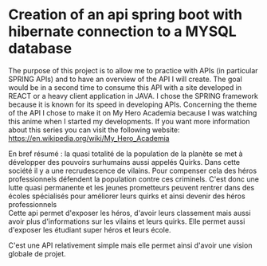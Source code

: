 # Creation of an api spring boot with hibernate connection to a MYSQL database
The purpose of this project is to allow me to practice with APIs (in particular SPRING APIs) and to have an overview of the API I will create.
The goal would be in a second time to consume this API with a site developed in REACT or a heavy client application in JAVA.
I chose the SPRING framework because it is known for its speed in developing APIs.
Concerning the theme of the API I chose to make it on My Hero Academia because I was watching this anime when I started my developments.
If you want more information about this series you can visit the following website: https://en.wikipedia.org/wiki/My_Hero_Academia
<br>

En bref résumé : la quasi totalité de la population de la planète se met à développer des pouvoirs surhumains aussi appelés Quirks.
Dans cette société il y a une recrudescence de vilains. Pour compenser cela des héros professionnels défendent la population contre ces criminels.
C'est donc une lutte quasi permanente et les jeunes prometteurs peuvent rentrer dans des écoles spécialisés pour améliorer leurs quirks et ainsi devenir des héros professionnels
<br>
Cette api permet d'exposer les héros, d'avoir leurs classement mais aussi avoir plus d'informations sur les vilains et leurs quirks.
Elle permet aussi d'exposer les étudiant super héros et leurs école.
<br>

C'est une API relativement simple mais elle permet ainsi d'avoir une vision globale de projet.
